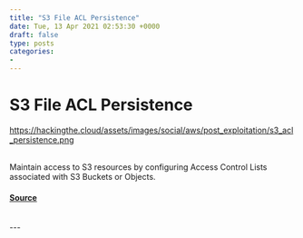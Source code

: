 ```yaml
---
title: "S3 File ACL Persistence"
date: Tue, 13 Apr 2021 02:53:30 +0000
draft: false
type: posts
categories: 
- 
---
```

# S3 File ACL Persistence
https://hackingthe.cloud/assets/images/social/aws/post_exploitation/s3_acl_persistence.png
<br/>

<br/>
Maintain access to S3 resources by configuring Access Control Lists associated with S3 Buckets or Objects.

#### [Source](https://hackingthe.cloud/aws/post_exploitation/s3_acl_persistence/)

<br/>
---
